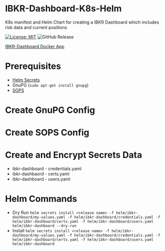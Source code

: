 # IBKR-Dashboard-K8s-Helm
K8s manifest and Helm Chart for creating a IBKR Dashboard which includes risk data and current positions

[![License: MIT](https://img.shields.io/badge/License-MIT-yellow.svg)](https://opensource.org/licenses/MIT) ![GitHub Release](https://img.shields.io/github/v/release/Adam-Lechnos/IBKR-Dashboard)

[IBKR-Dashboard Docker App](https://github.com/Adam-Lechnos/IBKR-Dashboard)

# Prerequisites
* [Helm Secrets](https://github.com/jkroepke/helm-secrets/releases/tag/v4.6.0)
* GnuPG (`sudo apt-get install gnupg`)
* [SOPS](https://github.com/getsops/sops?ref=blog.gitguardian.com)

# Create GnuPG Config

# Create SOPS Config

# Create and Encrypt Secrets Data
* ibkr-dashboard - credentials.yaml
* ibkr-dashbaord - certs.yaml
* ibkr-dashboard - users.yaml

# Helm Commands
* Dry Run `helm secrets install <release name> -f helm/ibkr-dashboard/my-values.yaml -f helm/ibkr-dashboard/credentials.yaml -f helm/ibkr-dashboard/certs.yaml -f helm/ibkr-dashboard/users.yaml helm/ibkr-dashboard --dry-run`
* Install `helm secrets install <release name> -f helm/ibkr-dashboard/my-values.yaml -f helm/ibkr-dashboard/credentials.yaml -f helm/ibkr-dashboard/certs.yaml -f helm/ibkr-dashboard/users.yaml helm/ibkr-dashboard`
